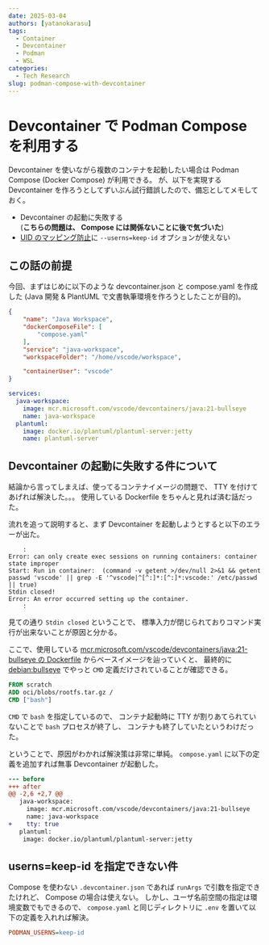 ```yaml
---
date: 2025-03-04
authors: [yatanokarasu]
tags:
  - Container
  - Devcontainer
  - Podman
  - WSL
categories:
  - Tech Research
slug: podman-compose-with-devcontainer
---
```


# Devcontainer で Podman Compose を利用する

Devcontainer を使いながら複数のコンテナを起動したい場合は
Podman Compose (Docker Compose) が利用できる。
が、以下を実現する Devcontainer を作ろうとしてずいぶん試行錯誤したので、備忘としてメモしておく。

*   Devcontainer の起動に失敗する  
    (**こちらの問題は、 Compose には関係ないことに後で気づいた**)
*   [UID のマッピング防止](./../02/02-04-chowning-in-podman.md)に `--userns=keep-id` オプションが使えない

<!-- more -->

## この話の前提

今回、まずはじめに以下のような devcontainer.json と compose.yaml を作成した (Java 開発 & PlantUML で文書執筆環境を作ろうとしたことが目的)。

``` json title=".devcontainer/devcontainer.json"
{
    "name": "Java Workspace",
    "dockerComposeFile": [
        "compose.yaml"
    ],
    "service": "java-workspace",
    "workspaceFolder": "/home/vscode/workspace",

    "containerUser": "vscode"
}
```

``` yaml title=".devcontainer/compose.yaml"
services:
  java-workspace:
    image: mcr.microsoft.com/vscode/devcontainers/java:21-bullseye
    name: java-workspace
  plantuml:
    image: docker.io/plantuml/plantuml-server:jetty
    name: plantuml-server
```

## Devcontainer の起動に失敗する件について

結論から言ってしまえば、使ってるコンテナイメージの問題で、
TTY を付けてあげれば解決した。。。
使用している Dockerfile をちゃんと見れば済む話だった。

流れを追って説明すると、まず Devcontainer を起動しようとすると以下のエラーが出た。

``` console linenums="274"
    :
Error: can only create exec sessions on running containers: container state improper
Start: Run in container:  (command -v getent >/dev/null 2>&1 && getent passwd 'vscode' || grep -E '^vscode|^[^:]*:[^:]*:vscode:' /etc/passwd || true)
Stdin closed!
Error: An error occurred setting up the container.
    :
```

見ての通り `Stdin closed` ということで、
標準入力が閉じられておりコマンド実行が出来ないことが原因と分かる。

ここで、使用している [mcr.microsoft.com/vscode/devcontainers/java:21-bullseye の Dockerfile](https://github.com/devcontainers/images/blob/main/src/java/.devcontainer/Dockerfile) からベースイメージを辿っていくと、
最終的に [debian:bullseye](https://github.com/debuerreotype/docker-debian-artifacts/blob/dist-amd64/bullseye/Dockerfile) でやっと `CMD` 定義だけされていることが確認できる。

``` dockerfile title="debian:bullseye の Dockerfile" linenums="1"
FROM scratch
ADD oci/blobs/rootfs.tar.gz /
CMD ["bash"]
```

`CMD` で `bash` を指定しているので、
コンテナ起動時に TTY が割りあてられていないことで `bash` プロセスが終了し、
コンテナも終了していたというわけだった。

ということで、原因がわかれば解決策は非常に単純。
`compose.yaml` に以下の定義を追加すれば無事 Devcontainer が起動した。

``` diff
--- before
+++ after
@@ -2,6 +2,7 @@
   java-workspace:
     image: mcr.microsoft.com/vscode/devcontainers/java:21-bullseye
     name: java-workspace
+    tty: true
   plantuml:
    image: docker.io/plantuml/plantuml-server:jetty
```


## userns=keep-id を指定できない件

Compose を使わない `.devcontainer.json` であれば
`runArgs` で引数を指定できたけれど、
Compose の場合は使えない。
しかし、ユーザ名前空間の指定は環境変数でもできるので、
`compose.yaml` と同じディレクトリに `.env` を置いて以下の定義を入れれば解決。

``` ini title=".devcontainer/.env"
PODMAN_USERNS=keep-id
```
